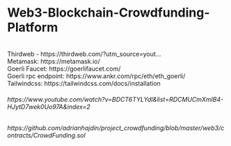 # Web3-Blockchain-Crowdfunding-Platform

<br>
Thirdweb - https://thirdweb.com/?utm_source=yout... <br>
Metamask: https://metamask.io/  <br>
Goerli Faucet: https://goerlifaucet.com/  <br>
Goerli rpc endpoint: https://www.ankr.com/rpc/eth/eth_goerli/ <br>
Tailwindcss: https://tailwindcss.com/docs/installation

<h6>https://www.youtube.com/watch?v=BDCT6TYLYdI&list=RDCMUCmXmlB4-HJytD7wek0Uo97A&index=2 </h6>

<h6>https://github.com/adrianhajdin/project_crowdfunding/blob/master/web3/contracts/CrowdFunding.sol</h6>